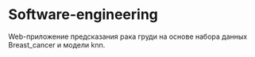 # Software-engineering
Web-приложение предсказания рака груди на основе набора данных Breast_cancer и модели knn.
